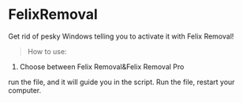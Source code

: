 # FelixRemoval
Get rid of pesky Windows telling you to activate it with Felix Removal!

>How to use:
1. Choose between Felix Removal&Felix Removal Pro
<Felix Removal Pro>
  run the file, and it will guide you in the script.
<Felix Removal Standard>
  Run the file, restart your computer.
